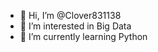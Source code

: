 - 👋 Hi, I’m @Clover831138
- 👀 I’m interested in Big Data
- 🌱 I’m currently learning Python


<!---
Clover831138/Clover831138 is a ✨ special ✨ repository because its `README.md` (this file) appears on your GitHub profile.
You can click the Preview link to take a look at your changes.
--->
